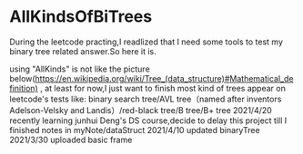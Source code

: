 # AllKindsOfBiTrees
During the leetcode practing,I readlized that I need some tools to test my binary tree related answer.So here it is.

using "AllKinds" is not like the picture below(https://en.wikipedia.org/wiki/Tree_(data_structure)#Mathematical_definition) ,
at least for now,I just want to finish most kind of trees appear on leetcode's tests like:
  binary search tree/AVL tree（named after inventors Adelson-Velsky and Landis）/red-black tree/B tree/B+ tree
2021/4/20 recently learning junhui Deng's DS course,decide to delay this project till I finished notes in myNote/dataStruct
2021/4/10 updated binaryTree
2021/3/30 uploaded basic frame 
